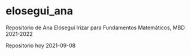 # elosegui_ana
 Repositorio de Ana Elósegui Irizar para Fundamentos Matemáticos, MBD 2021-2022

Repositorio hoy 2021-09-08

